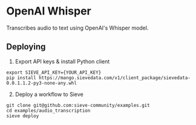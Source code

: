 # OpenAI Whisper

Transcribes audio to text using OpenAI's Whisper model.

## Deploying

1. Export API keys & install Python client

```
export SIEVE_API_KEY={YOUR_API_KEY}
pip install https://mango.sievedata.com/v1/client_package/sievedata-0.0.1.1.2-py3-none-any.whl
```

2. Deploy a workflow to Sieve

```
git clone git@github.com:sieve-community/examples.git
cd examples/audio_transcription
sieve deploy
```

